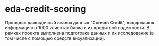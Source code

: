 # eda-credit-scoring

Проведен разведочный анализ данных "German Credit", содержащих информацию о 1000 клиентах банка и их кредитной надежности. В рамках проекта выполнена подготовка данных и их исследование (в том числе с помощью средств визуализации).
